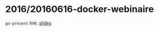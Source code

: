2016/20160616-docker-webinaire
==============================

`go-present` link: [slides](http://talks.godoc.org/github.com/sbinet/talks/2016/20160616-docker-webinaire/talk.slide)
